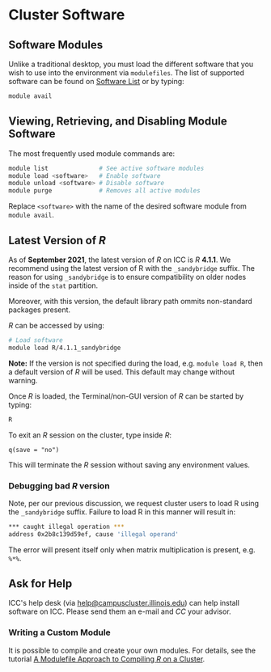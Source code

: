 # Cluster Software

## Software Modules

Unlike a traditional desktop, you must load the different software that you
wish to use into the environment via `modulefiles`. The list of
supported software can be found on [Software List](https://campuscluster.illinois.edu/resources/software/)
or by typing:

```bash
module avail
```

## Viewing, Retrieving, and Disabling Module Software

The most frequently used module commands are:

```bash
module list              # See active software modules
module load <software>   # Enable software
module unload <software> # Disable software
module purge             # Removes all active modules
```

Replace `<software>` with the name of the desired software module from 
`module avail`. 

## Latest Version of _R_

As of **September 2021**, the latest version of _R_ on ICC is 
_R_ **4.1.1**. We recommend using the latest version of R with the `_sandybridge` suffix.
The reason for using `_sandybridge` is to ensure compatibility on older nodes inside of the `stat` partition.

Moreover, with this version, the default library path ommits non-standard packages present. 

_R_ can be accessed by using: 

```bash
# Load software
module load R/4.1.1_sandybridge
```

**Note:** If the version is not specified during the load, e.g. `module load R`,
then a default version of _R_ will be used. This default may change without warning.

Once _R_ is loaded, the Terminal/non-GUI version of _R_ can be started by typing:

```bash
R
```

To exit an _R_ session on the cluster, type inside _R_:

```
q(save = "no")
```

This will terminate the _R_ session without saving any environment values. 

### Debugging bad _R_ version

Note, per our previous discussion, we request cluster users to load R using the `_sandybridge` suffix. 
Failure to load R in this manner will result in:

```bash
*** caught illegal operation ***
address 0x2b8c139d59ef, cause 'illegal operand'
```

The error will present itself only when matrix multiplication is present, e.g. `%*%`.


## Ask for Help

ICC's help desk (via <help@campuscluster.illinois.edu>)
can help install software on ICC. Please send them an e-mail and _CC_ your advisor.

### Writing a Custom Module

It is possible to compile and create your own modules.
For details, see the tutorial [A Modulefile Approach to Compiling _R_ on a Cluster](http://thecoatlessprofessor.com/programming/a-modulefile-approach-to-compiling-r-on-a-cluster/).
